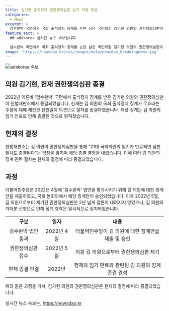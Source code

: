 ```yaml
---
title: 김기현 출석정지 권한쟁의심판 임기 자동 종료
categories:
  - News
excerpt: >
  검수완박 국면에서 국회 출석정지 징계를 논란 삼은 국민의힘 김기현 의원의 권한쟁의심판이 헌재에서 종결됐다. 헌재는 국회의원 임기 만료를 이유로 권한쟁의심판 절차를 종료했다고 밝혔다. 김 의원은 검수완박 법안 통과 당시 징계를 받았으며, 헌재는 권한쟁의심판을 2년 넘게 처리해오다 결론을 내렸다. 해당 권한쟁의심판은 재판관 전원일치 의견으로 종결됐고, 김 의원의 가처분 신청은 징계 효력을 정지시켰다.
feature_text: >
  ## adskorea 실시간 뉴스 속보입니다.

  검수완박 국면에서 국회 출석정지 징계를 논란 삼은 국민의힘 김기현 의원의 권한쟁의심판이 헌재에서 종결됐다. 헌재는 국회의원 임기 만료를 이유로 권한쟁의심판 절차를 종료했다고 밝혔다. 김 의원은 검수완박 법안 통과 당시 징계를 받았으며, 헌재는 권한쟁의심판을 2년 넘게 처리해오다 결론을 내렸다. 해당 권한쟁의심판은 재판관 전원일치 의견으로 종결됐고, 김 의원의 가처분 신청은 징계 효력을 정지시켰다.
image: 'https://newsdao.kr/res/images/meta/newsdao_breakingnews.jpg'
---
```


<p><img src="https://newsdao.kr/res/images/meta/newsdao_breakingnews.jpg" alt="adskorea 속보" /></p>

<h2 data-ke-size="size26">의원 김기현, 헌재 권한쟁의심판 종결</h2>

<p data-ke-size="size16">2022년 이른바 '검수완박' 국면에서 출석정지 징계를 받은 김기현 의원의 권한쟁의심판이 헌법재판소에서 종결되었습니다. 헌재는 김 의원의 국회 출석정지 징계가 무효라는 주장에 대해 재판관 전원일치 의견으로 절차를 종결하였습니다. 해당 징계는 김 의원의 임기 만료로 인해 종결된 것으로 밝혀졌습니다.</p>

<h2 data-ke-size="size22">헌재의 결정</h2>

<p data-ke-size="size16">헌법재판소는 김 의원의 권한쟁의심판을 통해 "21대 국회의원의 임기가 만료되면 심판 절차도 종결된다"는 입장을 밝히며 해당 종결 결정을 내렸습니다. 이에 따라 김 의원의 징계 관련 절차는 헌재의 결정에 따라 종결되었습니다.</p>

<h2 data-ke-size="size22">과정</h2>

<p data-ke-size="size16">더불어민주당은 2022년 4월에 '검수완박' 법안을 통과시키기 위해 김 의원에 대한 징계안을 제출하였고, 국회 본회의에서 해당 징계안이 승인되었습니다. 이후 2022년 5월, 김 의원으로부터 제기된 권한쟁의심판은 2년 넘게 결론이 내려지지 않았으나, 김 의원의 가처분 신청으로 인해 징계 효력은 일시적으로 정지되었습니다.</p>

<table>
  <colgroup><col><col><col><col><col></colgroup>
  <tbody>
    <tr>
      <td style="text-align: center; height: 17px;"><b>구분</b></td>
      <td style="text-align: center; height: 17px;"><b>일자</b></td>
      <td style="text-align: center; height: 17px;"><b>내용</b></td>
    </tr>
    <tr>
      <td style="text-align: center; height: 17px;">검수완박 법안 통과</td>
      <td style="text-align: center; height: 17px;">2022년 4월</td>
      <td style="text-align: center; height: 17px;">더불어민주당이 김 의원에 대한 징계안을 제출 및 승인</td>
    </tr>
    <tr>
      <td style="text-align: center; height: 17px;">권한쟁의심판 접수</td>
      <td style="text-align: center; height: 17px;">2022년 5월</td>
      <td style="text-align: center; height: 17px;">의원 김 의원으로부터 권한쟁의심판 제기</td>
    </tr>
    <tr>
      <td style="text-align: center; height: 17px;">헌재 종결 판결</td>
      <td style="text-align: center; height: 17px;">2022년</td>
      <td style="text-align: center; height: 17px;">헌재의 임기 만료와 관련된 김 의원의 징계 종결 결정</td>
    </tr>
  </tbody>
</table>

<p data-ke-size="size16">위와 같은 과정을 거쳐, 김기현 의원의 권한쟁의심판은 헌재의 결정에 따라 종결되었습니다.</p>
실시간 뉴스 속보는, <a href="https://newsdao.kr" rel="dofollow">https://newsdao.kr</a>


